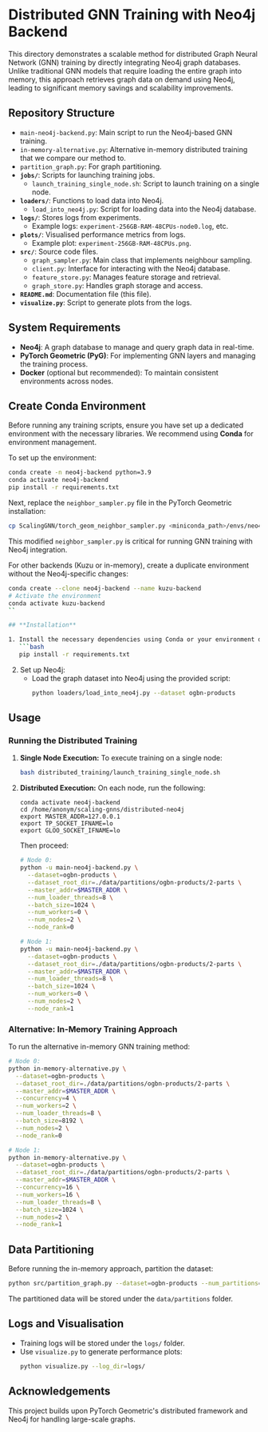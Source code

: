 # **Distributed GNN Training with Neo4j Backend**

This directory demonstrates a scalable method for distributed Graph Neural Network (GNN) training by directly integrating Neo4j graph databases. Unlike traditional GNN models that require loading the entire graph into memory, this approach retrieves graph data on demand using Neo4j, leading to significant memory savings and scalability improvements.

## **Repository Structure**
- `main-neo4j-backend.py`: Main script to run the Neo4j-based GNN training.
- `in-memory-alternative.py`: Alternative in-memory distributed training that we compare our method to.
- `partition_graph.py`: For graph partitioning.
- **`jobs/`**: Scripts for launching training jobs.
  - `launch_training_single_node.sh`: Script to launch training on a single node.
- **`loaders/`**: Functions to load data into Neo4j.
  - `load_into_neo4j.py`: Script for loading data into the Neo4j database.
- **`logs/`**: Stores logs from experiments.
  - Example logs: `experiment-256GB-RAM-48CPUs-node0.log`, etc.
- **`plots/`**: Visualised performance metrics from logs.
  - Example plot: `experiment-256GB-RAM-48CPUs.png`.
- **`src/`**: Source code files.
  - `graph_sampler.py`: Main class that implements neighbour sampling. 
  - `client.py`: Interface for interacting with the Neo4j database.
  - `feature_store.py`: Manages feature storage and retrieval.
  - `graph_store.py`: Handles graph storage and access.
- **`README.md`**: Documentation file (this file).
- **`visualize.py`**: Script to generate plots from the logs.

## **System Requirements**
- **Neo4j**: A graph database to manage and query graph data in real-time.
- **PyTorch Geometric (PyG)**: For implementing GNN layers and managing the training process.
- **Docker** (optional but recommended): To maintain consistent environments across nodes.

## **Create Conda Environment**

Before running any training scripts, ensure you have set up a dedicated environment with the necessary libraries. We recommend using **Conda** for environment management.

To set up the environment:
```bash
conda create -n neo4j-backend python=3.9
conda activate neo4j-backend
pip install -r requirements.txt
```

Next, replace the `neighbor_sampler.py` file in the PyTorch Geometric installation:
```bash
cp ScalingGNN/torch_geom_neighbor_sampler.py <miniconda_path>/envs/neo4j-backend/lib/python3.9/site-packages/torch_geometric/sampler/neighbor_sampler.py
```
This modified `neighbor_sampler.py` is critical for running GNN training with Neo4j integration.

For other backends (Kuzu or in-memory), create a duplicate environment without the Neo4j-specific changes:
```bash
conda create --clone neo4j-backend --name kuzu-backend
# Activate the environment
conda activate kuzu-backend
``

## **Installation**

1. Install the necessary dependencies using Conda or your environment directly:
   ```bash
   pip install -r requirements.txt
   ```

2. Set up Neo4j:
   - Load the graph dataset into Neo4j using the provided script:
     ```bash
     python loaders/load_into_neo4j.py --dataset ogbn-products
     ```

## **Usage**

### **Running the Distributed Training**

1. **Single Node Execution:**
   To execute training on a single node:
   ```bash
   bash distributed_training/launch_training_single_node.sh
   ```

2. **Distributed Execution:**
   On each node, run the following:
    ```
    conda activate neo4j-backend
    cd /home/anonym/scaling-gnns/distributed-neo4j
    export MASTER_ADDR=127.0.0.1
    export TP_SOCKET_IFNAME=lo
    export GLOO_SOCKET_IFNAME=lo
    ```

   Then proceed:
    ```bash
    # Node 0:
    python -u main-neo4j-backend.py \
      --dataset=ogbn-products \
      --dataset_root_dir=./data/partitions/ogbn-products/2-parts \
      --master_addr=$MASTER_ADDR \
      --num_loader_threads=8 \
      --batch_size=1024 \
      --num_workers=0 \
      --num_nodes=2 \
      --node_rank=0

    # Node 1:
    python -u main-neo4j-backend.py \
      --dataset=ogbn-products \
      --dataset_root_dir=./data/partitions/ogbn-products/2-parts \
      --master_addr=$MASTER_ADDR \
      --num_loader_threads=8 \
      --batch_size=1024 \
      --num_workers=0 \
      --num_nodes=2 \
      --node_rank=1
    ```

### **Alternative: In-Memory Training Approach**

To run the alternative in-memory GNN training method:
```bash
# Node 0:
python in-memory-alternative.py \
  --dataset=ogbn-products \
  --dataset_root_dir=./data/partitions/ogbn-products/2-parts \
  --master_addr=$MASTER_ADDR \
  --concurrency=4 \
  --num_workers=2 \
  --num_loader_threads=8 \
  --batch_size=8192 \
  --num_nodes=2 \
  --node_rank=0

# Node 1:
python in-memory-alternative.py \
  --dataset=ogbn-products \
  --dataset_root_dir=./data/partitions/ogbn-products/2-parts \
  --master_addr=$MASTER_ADDR \
  --concurrency=16 \
  --num_workers=16 \
  --num_loader_threads=8 \
  --batch_size=1024 \
  --num_nodes=2 \
  --node_rank=1
```

## **Data Partitioning**

Before running the in-memory approach, partition the dataset:
```bash
python src/partition_graph.py --dataset=ogbn-products --num_partitions=2
```

The partitioned data will be stored under the `data/partitions` folder.

## **Logs and Visualisation**

- Training logs will be stored under the `logs/` folder.
- Use `visualize.py` to generate performance plots:
   ```bash
   python visualize.py --log_dir=logs/
   ```

## **Acknowledgements**

This project builds upon PyTorch Geometric's distributed framework and Neo4j for handling large-scale graphs.